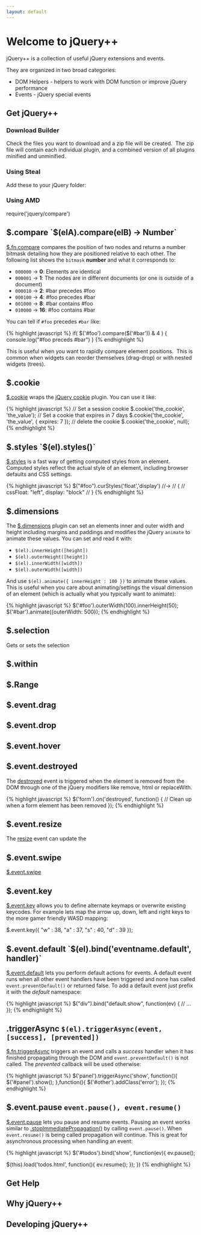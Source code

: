 ```yaml
---
layout: default
---
```


# Welcome to jQuery++

jQuery++ is a collection of useful jQuery extensions and events.

They are organized in two broad categories:

 - DOM Helpers - helpers to work with DOM function or improve jQuery performance
 - Events - jQuery special events

## Get jQuery++

### Download Builder

Check the files you want to download and a zip file will be created.  The
zip file will contain each individual plugin, and a combined version of all plugins
minified and unminified.

### Using Steal

Add these to your jQuery folder:

### Using AMD

require('jquery/compare')

## $.compare `$(elA).compare(elB) -> Number`

[$.fn.compare](http://donejs.com/docs.html#!jQuery.compare) compares
the position of two nodes and returns a number bitmask detailing how they
are positioned relative to each other. The following list shows the `bitmask` __number__ and what it corresponds to:

* `000000` -> __0__: Elements are identical
* `000001` -> __1__: The nodes are in different documents (or one is outside of a document)
* `000010` -> __2__: #bar precedes #foo
* `000100` -> __4__: #foo precedes #bar
* `001000` -> __8__: #bar contains #foo
* `010000` -> __16__: #foo contains #bar

You can tell if `#foo` precedes `#bar` like:

{% highlight javascript %}
if( $('#foo').compare($('#bar')) & 4 ) {
    console.log("#foo preceds #bar")
}
{% endhighlight %}

This is useful when you want to rapidly compare element positions.  This is
common when widgets can reorder themselves (drag-drop) or with nested widgets (trees).

## $.cookie

[$.cookie](http://donejs.com/docs.html#!jQuery.cookie) wraps the [jQuery cookie](https://github.com/carhartl/jquery-cookie) plugin. You can use it like:

{% highlight javascript %}
// Set a session cookie
$.cookie('the_cookie', 'the_value');
// Set a cookie that expires in 7 days
$.cookie('the_cookie', 'the_value', { expires: 7 });
// delete the cookie
$.cookie('the_cookie', null);
{% endhighlight %}

## $.styles `$(el).styles()`

[$.styles](http://donejs.com/docs.html#!jQuery.styles) is a fast way of getting computed styles from an element. Computed styles reflect the actual style of an element, including browser defaults and CSS settings.

{% highlight javascript %}
$("#foo").curStyles('float','display') //->
// {
//  cssFloat: "left", display: "block"
// }
{% endhighlight %}

## $.dimensions

The [$.dimensions](http://donejs.com/docs.html#!jQuery.dimensions) plugin can set an elements inner and outer width and height including margins and paddings and modifies the jQuery `animate` to animate these values. You can set and read it with:

* `$(el).innerHeight([height])`
* `$(el).outerHeight([height])`
* `$(el).innerWidth([width])`
* `$(el).outerWidth([width])`

And use `$(el).animate({ innerHeight : 100 })` to animate these values. This is useful when you care about animating/settings the visual dimension of an element (which is actually what you typically want to animate):

{% highlight javascript %}
$('#foo').outerWidth(100).innerHeight(50);
$('#bar').animate({outerWidth: 500});
{% endhighlight %}

## $.selection

Gets or sets the selection

## $.within

## $.Range



## $.event.drag

## $.event.drop

## $.event.hover

## $.event.destroyed

The [destroyed](http://donejs.com/docs.html#!jQuery.event.destroyed) event is triggered when the element is removed from the DOM through one of the jQuery modifiers like remove, html or replaceWith.

{% highlight javascript %}
$('form').on('destroyed', function() {
  // Clean up when a form element has been removed
});
{% endhighlight %}

## $.event.resize

The [resize](http://donejs.com/docs.html#!jQuery.event.resize) event can update the

## $.event.swipe

[$.event.swipe](http://donejs.com/docs.html#!jQuery.event.swipe)

## $.event.key

[$.event.key](http://donejs.com/docs.html#!jQuery.event.key) allows you to define alternate keymaps or overwrite existing keycodes. For example lets map the arrow up, down, left and right keys to the more gamer friendly WASD mapping:

  $.event.key({
    "w" : 38,
    "a" : 37,
    "s" : 40,
    "d" : 39
  });

## $.event.default `$(el).bind('eventname.default', handler)`

[$.event.default](http://donejs.com/docs.html#!jQuery.event.default) lets you perform default actions for events. A default event runs when all other event handlers have been triggered and none has called `event.preventDefault()` or returned false. To add a default event just prefix it with the *default* namespace:

{% highlight javascript %}
$("div").bind("default.show", function(ev) {
  // ...
});
{% endhighlight %}

## .triggerAsync `$(el).triggerAsync(event, [success], [prevented])`

[$.fn.triggerAsync](http://donejs.com/docs.html#!jQuery.fn.triggerAsync) triggers an event and calls a *success* handler when it has finished propagating through the DOM and `event.preventDefault()` is not called. The *prevented* callback will be used otherwise:

{% highlight javascript %}
$('panel').triggerAsync('show', function(){
    $('#panel').show();
  },function(){
    $('#other').addClass('error');
});
{% endhighlight %}


## $.event.pause `event.pause(), event.resume()`

[$.event.pause](http://donejs.com/docs.html#!jQuery.event.pause) lets you pause and resume events. Pausing an event works similar to [.stopImmediatePropagation()](http://api.jquery.com/event.stopImmediatePropagation/) by calling `event.pause()`. When `event.resume()` is being called propagation will continue. This is great for asynchronous processing when handling an event:

{% highlight javascript %}
$('#todos').bind('show', function(ev){
  ev.pause();

  $(this).load('todos.html', function(){
    ev.resume();
   });
})
{% endhighlight %}

## Get Help

## Why jQuery++

## Developing jQuery++